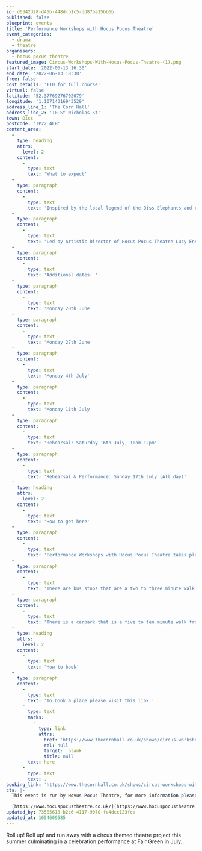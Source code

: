 ```yaml
---
id: d6342d28-d45b-448d-b1c5-dd87ba15bb6b
published: false
blueprint: events
title: 'Performance Workshops with Hocus Pocus Theatre'
event_categories:
  - drama
  - theatre
organisers:
  - hocus-pocus-theatre
featured_image: Circus-Workshops-With-Hocus-Pocus-Theatre-(1).png
start_date: '2022-06-13 16:30'
end_date: '2022-06-13 18:30'
free: false
cost_details: '£10 for full course'
virtual: false
latitude: '52.37769276702079'
longitude: '1.10714316943529'
address_line_1: 'The Corn Hall'
address_line_2: '10 St Nicholas St'
town: Diss
postcode: 'IP22 4LB'
content_area:
  -
    type: heading
    attrs:
      level: 2
    content:
      -
        type: text
        text: 'What to expect'
  -
    type: paragraph
    content:
      -
        type: text
        text: 'Inspired by the local legend of the Diss Elephants and other circus heritage stories the group will meet weekly to devise an outdoor performance piece.'
  -
    type: paragraph
    content:
      -
        type: text
        text: 'Led by Artistic Director of Hocus Pocus Theatre Lucy Enskat, the sessions will incorporate games, clown techniques, improvisation exercises and collaborative performance. Weaving a magical narrative together the group will co-create the show from scratch and be supported with elements of costume design, sound and production too!'
  -
    type: paragraph
    content:
      -
        type: text
        text: 'Additional dates: '
  -
    type: paragraph
    content:
      -
        type: text
        text: 'Monday 20th June'
  -
    type: paragraph
    content:
      -
        type: text
        text: 'Monday 27th June'
  -
    type: paragraph
    content:
      -
        type: text
        text: 'Monday 4th July'
  -
    type: paragraph
    content:
      -
        type: text
        text: 'Monday 11th July'
  -
    type: paragraph
    content:
      -
        type: text
        text: 'Rehearsal: Saturday 16th July, 10am-12pm'
  -
    type: paragraph
    content:
      -
        type: text
        text: 'Rehearsal & Performance: Sunday 17th July (All day)'
  -
    type: heading
    attrs:
      level: 2
    content:
      -
        type: text
        text: 'How to get here'
  -
    type: paragraph
    content:
      -
        type: text
        text: 'Performance Workshops with Hocus Pocus Theatre takes place at The Corn Hall.'
  -
    type: paragraph
    content:
      -
        type: text
        text: 'There are bus stops that are a two to three minute walk from the venue.'
  -
    type: paragraph
    content:
      -
        type: text
        text: 'There is a carpark that is a five to ten minute walk from the venue.'
  -
    type: heading
    attrs:
      level: 2
    content:
      -
        type: text
        text: 'How to book'
  -
    type: paragraph
    content:
      -
        type: text
        text: 'To book a place please visit this link '
      -
        type: text
        marks:
          -
            type: link
            attrs:
              href: 'https://www.thecornhall.co.uk/shows/circus-workshops-with-hocus-pocus-theatre/'
              rel: null
              target: _blank
              title: null
        text: here
      -
        type: text
        text: .
booking_link: 'https://www.thecornhall.co.uk/shows/circus-workshops-with-hocus-pocus-theatre/'
cta: |-
  This event is run by Hovus Pocus Theatre, for more information please get in touch via:

  [https://www.hocuspocustheatre.co.uk/](https://www.hocuspocustheatre.co.uk/)
updated_by: 73585618-b2c6-4117-9078-fe4dcc123fca
updated_at: 1654609585
---
```

Roll up! Roll up! and run away with a circus themed theatre project this summer culminating in a celebration performance at Fair Green in July.